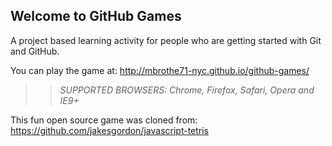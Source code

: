 ## Welcome to GitHub Games

A project based learning activity for people who are getting started with Git and GitHub.

You can play the game at: http://mbrothe71-nyc.github.io/github-games/

>> _*SUPPORTED BROWSERS*: Chrome, Firefox, Safari, Opera and IE9+_

This fun open source game was cloned from: https://github.com/jakesgordon/javascript-tetris
